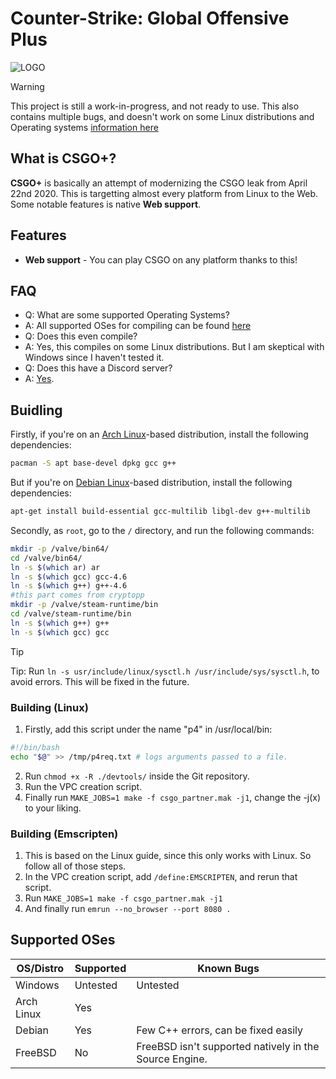 # Counter-Strike: Global Offensive Plus

![LOGO](https://github.com/user-attachments/assets/30e4751c-be55-4982-8d88-bd307feefb26)
> [!WARNING]
> This project is still a work-in-progress, and not ready to use. This also contains multiple bugs, and doesn't work on some Linux distributions and Operating systems [information here](#supported-oses)

## What is CSGO+?
**CSGO+** is basically an attempt of modernizing the CSGO leak from April 22nd 2020. This is targetting almost every platform from Linux to the Web. Some notable features is native **Web support**.

## Features
- **Web support** - You can play CSGO on any platform thanks to this!

## FAQ
- Q: What are some supported Operating Systems?
- A: All supported OSes for compiling can be found [here](#supported-oses)
- Q: Does this even compile?
- A: Yes, this compiles on some Linux distributions. But I am skeptical with Windows since I haven't tested it.
- Q: Does this have a Discord server?
- A: [Yes](https://discord.gg/5Gpr5TSkJ4).

## Buidling
Firstly, if you're on an [Arch Linux](https://archlinux.org/download/)-based distribution, install the following dependencies:
```bash
pacman -S apt base-devel dpkg gcc g++
```
But if you're on [Debian Linux](https://www.debian.org/distrib/)-based distribution, install the following dependencies:
```bash
apt-get install build-essential gcc-multilib libgl-dev g++-multilib
```
Secondly, as `root`, go to the `/` directory, and run the following commands:
```bash
mkdir -p /valve/bin64/
cd /valve/bin64/
ln -s $(which ar) ar
ln -s $(which gcc) gcc-4.6
ln -s $(which g++) g++-4.6
#this part comes from cryptopp
mkdir -p /valve/steam-runtime/bin
cd /valve/steam-runtime/bin
ln -s $(which g++) g++
ln -s $(which gcc) gcc
```
> [!TIP]
> Tip: Run `ln -s usr/include/linux/sysctl.h /usr/include/sys/sysctl.h`, to avoid errors. This will be fixed in the future.

### Building (Linux)
1. Firstly, add this script under the name "p4" in /usr/local/bin:
```bash
#!/bin/bash
echo "$@" >> /tmp/p4req.txt # logs arguments passed to a file.
```
2. Run `chmod +x -R ./devtools/` inside the Git repository.
3. Run the VPC creation script.
4. Finally run `MAKE_JOBS=1 make -f csgo_partner.mak -j1`, change the -j(x) to your liking.

### Building (Emscripten)
1. This is based on the Linux guide, since this only works with Linux. So follow all of those steps.
2. In the VPC creation script, add `/define:EMSCRIPTEN`, and rerun that script.
3. Run `MAKE_JOBS=1 make -f csgo_partner.mak -j1`
4. And finally run `emrun --no_browser --port 8080 .`

## Supported OSes

|  OS/Distro | Supported | 					Known Bugs			    	   |
| -----------| -------   | --------------------------------------------------------------------------------|
| Windows    | Untested  | Untested					    				   |
| Arch Linux | Yes        | |
| Debian     | Yes       | Few C++ errors, can be fixed easily						   |
| FreeBSD    | No	 | FreeBSD isn't supported natively in the Source Engine.		           |



